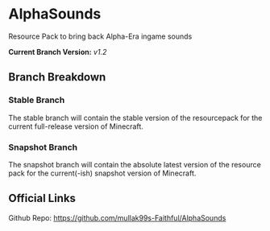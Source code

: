 # AlphaSounds

Resource Pack to bring back Alpha-Era ingame sounds

**Current Branch Version:** _v1.2_  

## Branch Breakdown

### Stable Branch

The stable branch will contain the stable version of the resourcepack for the current full-release version of Minecraft.

### Snapshot Branch

The snapshot branch will contain the absolute latest version of the resource pack for the current(-ish) snapshot version of Minecraft.

## Official Links

Github Repo: https://github.com/mullak99s-Faithful/AlphaSounds  
